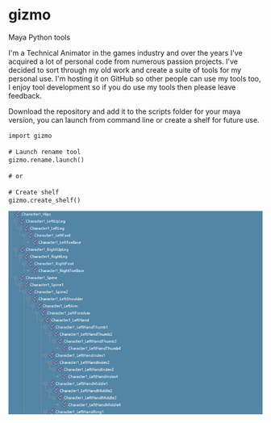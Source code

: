 # gizmo
Maya Python tools

I'm a Technical Animator in the games industry and over the years I've acquired a lot of personal code from numerous
passion projects. I've decided to sort through my old work and create a suite of tools for my personal use. I'm
hosting it on GitHub so other people can use my tools too, I enjoy tool development so if you do use my tools then 
please leave feedback.

Download the repository and add it to the scripts folder for your maya version, you can launch from command line or 
create a shelf for future use.

```
import gizmo

# Launch rename tool
gizmo.rename.launch()

# or

# Create shelf
gizmo.create_shelf()
```
<p align="center">
  <img src="media/rename.gif" alt="animated" />
</p>
